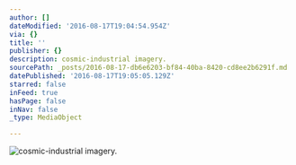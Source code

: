 ```yaml
---
author: []
dateModified: '2016-08-17T19:04:54.954Z'
via: {}
title: ''
publisher: {}
description: cosmic-industrial imagery.
sourcePath: _posts/2016-08-17-db6e6203-bf84-40ba-8420-cd8ee2b6291f.md
datePublished: '2016-08-17T19:05:05.129Z'
starred: false
inFeed: true
hasPage: false
inNav: false
_type: MediaObject

---
```

![cosmic-industrial imagery.](https://the-grid-user-content.s3-us-west-2.amazonaws.com/4ef75018-f2e6-4f5c-93eb-a2f0b1c53984.jpg)
